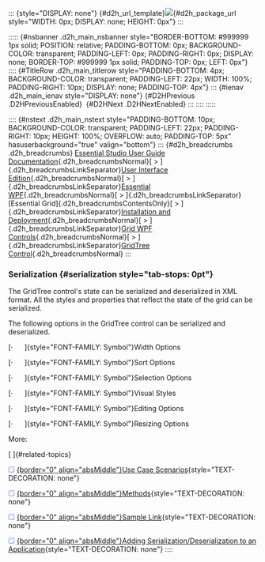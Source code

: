 ::: {style="DISPLAY: none"}
[](ms-xhelp:///?Id=d2h_url_template){#d2h_url_template}![](!package_url!){#d2h_package_url style="WIDTH: 0px; DISPLAY: none; HEIGHT: 0px"}
:::

::::: {#nsbanner .d2h_main_nsbanner style="BORDER-BOTTOM: #999999 1px solid; POSITION: relative; PADDING-BOTTOM: 0px; BACKGROUND-COLOR: transparent; PADDING-LEFT: 0px; PADDING-RIGHT: 0px; DISPLAY: none; BORDER-TOP: #999999 1px solid; PADDING-TOP: 0px; LEFT: 0px"}
:::: {#TitleRow .d2h_main_titlerow style="PADDING-BOTTOM: 4px; BACKGROUND-COLOR: transparent; PADDING-LEFT: 22px; WIDTH: 100%; PADDING-RIGHT: 10px; DISPLAY: none; PADDING-TOP: 4px"}
::: {#ienav .d2h_main_ienav style="DISPLAY: none"}
[](ms-xhelp:///?Id=5f2e6bf5-0d0a-41fa-8473-e47d0e621872){#D2HPrevious .D2HPreviousEnabled}  [](ms-xhelp:///?Id=f0ba96de-029b-4b3a-8f3e-275c39720dbb){#D2HNext .D2HNextEnabled}
:::
::::
:::::

:::: {#nstext .d2h_main_nstext style="PADDING-BOTTOM: 10px; BACKGROUND-COLOR: transparent; PADDING-LEFT: 22px; PADDING-RIGHT: 10px; HEIGHT: 100%; OVERFLOW: auto; PADDING-TOP: 5px" hasuserbackground="true" valign="bottom"}
::: {#d2h_breadcrumbs .d2h_breadcrumbs}
[Essential Studio User Guide Documentation](ms-xhelp:///?Id=12457748-09e3-4d74-a240-8e049cedf030){.d2h_breadcrumbsNormal}[ \> ]{.d2h_breadcrumbsLinkSeparator}[User Interface Edition](ms-xhelp:///?Id=c29296b7-531c-413b-a0ec-488ca1f7f669){.d2h_breadcrumbsNormal}[ \> ]{.d2h_breadcrumbsLinkSeparator}[Essential WPF](ms-xhelp:///?Id=7f4f82c5-151c-4262-94d0-75c4626c77bc){.d2h_breadcrumbsNormal}[ \> ]{.d2h_breadcrumbsLinkSeparator}[Essential Grid]{.d2h_breadcrumbsContentsOnly}[ \> ]{.d2h_breadcrumbsLinkSeparator}[Installation and Deployment](ms-xhelp:///?Id=094c35c7-db8e-4341-9619-16644b2a4e34){.d2h_breadcrumbsNormal}[ \> ]{.d2h_breadcrumbsLinkSeparator}[Grid WPF Controls](ms-xhelp:///?Id=1249c159-5431-465a-b1af-1cf1e5e90ac8){.d2h_breadcrumbsNormal}[ \> ]{.d2h_breadcrumbsLinkSeparator}[GridTree Control](ms-xhelp:///?Id=30c1b843-3324-43d7-aab0-6bd65c0114d8){.d2h_breadcrumbsNormal}
:::

### Serialization {#serialization style="tab-stops: 0pt"}

The GridTree control's state can be serialized and deserialized in XML format. All the styles and properties that reflect the state of the grid can be serialized.

The following options in the GridTree control can be serialized and deserialized.

[·      ]{style="FONT-FAMILY: Symbol"}Width Options

[·      ]{style="FONT-FAMILY: Symbol"}Sort Options

[·      ]{style="FONT-FAMILY: Symbol"}Selection Options

[·      ]{style="FONT-FAMILY: Symbol"}Visual Styles

[·      ]{style="FONT-FAMILY: Symbol"}Editing Options

[·      ]{style="FONT-FAMILY: Symbol"}Resizing Options

More:

[ ]{#related-topics}

[![](button.gif){border="0" align="absMiddle"}Use Case Scenarios](ms-xhelp:///?Id=82233eee-b19b-4ac8-8e03-7bfb1bf0aaea){style="TEXT-DECORATION: none"}

[![](button.gif){border="0" align="absMiddle"}Methods](ms-xhelp:///?Id=b74d1f23-9239-46a0-8884-b88a115e5e29){style="TEXT-DECORATION: none"}

[![](button.gif){border="0" align="absMiddle"}Sample Link](ms-xhelp:///?Id=c117aac8-a5b1-4f9e-b6da-805908ab1c26){style="TEXT-DECORATION: none"}

[![](button.gif){border="0" align="absMiddle"}Adding Serialization/Deserialization to an Application](ms-xhelp:///?Id=592ddbe3-7d90-4108-80ef-65f2f6f114c8){style="TEXT-DECORATION: none"}
::::
